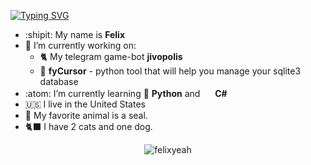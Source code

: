 [![Typing SVG](https://readme-typing-svg.herokuapp.com?font=Fira+Code&pause=1000&color=3C37C5C8&background=6CABFF00&center=true&vCenter=true&repeat=false&width=435&lines=Hello++%F0%9F%8C%8A+My+name+is+Felix.+)](https://git.io/typing-svg)

<!--**felixyeahh/felixyeahh** is a ✨ _special_ ✨ repository because its `README.md` (this file) appears on your GitHub profile.-->

- :shipit: My name is **Felix**
- 🔭 I’m currently working on:
  - 🐈 My telegram game-bot **jivopolis** 
  - 🔁 **fyCursor** - python tool that will help you manage your sqlite3 database
- :atom: I’m currently learning 🐍 **Python** and <img src="https://cdn.jsdelivr.net/gh/devicons/devicon/icons/csharp/csharp-original.svg" height=16 width=16/> **C#**
- :us: I live in the United States
- 🦭 My favorite animal is a seal.
- 🐈‍⬛ I have 2 cats and one dog. 

<p align="center"> <img src="https://github-readme-stats.vercel.app/api?username=felixyeahh&show_icons=true&theme=dracula&count_private=true&title_color=#000000&text_color=#CA0B0B&icon_color=#CA0B0B" alt="felixyeah" />
